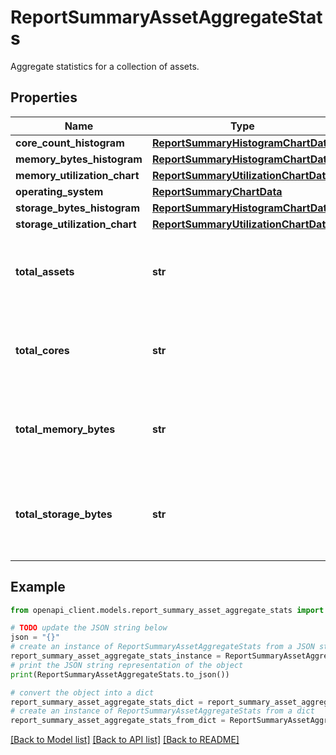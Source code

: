# ReportSummaryAssetAggregateStats

Aggregate statistics for a collection of assets.

## Properties

Name | Type | Description | Notes
------------ | ------------- | ------------- | -------------
**core_count_histogram** | [**ReportSummaryHistogramChartData**](ReportSummaryHistogramChartData.md) |  | [optional] 
**memory_bytes_histogram** | [**ReportSummaryHistogramChartData**](ReportSummaryHistogramChartData.md) |  | [optional] 
**memory_utilization_chart** | [**ReportSummaryUtilizationChartData**](ReportSummaryUtilizationChartData.md) |  | [optional] 
**operating_system** | [**ReportSummaryChartData**](ReportSummaryChartData.md) |  | [optional] 
**storage_bytes_histogram** | [**ReportSummaryHistogramChartData**](ReportSummaryHistogramChartData.md) |  | [optional] 
**storage_utilization_chart** | [**ReportSummaryUtilizationChartData**](ReportSummaryUtilizationChartData.md) |  | [optional] 
**total_assets** | **str** | Count of the number of unique assets in this collection. | [optional] 
**total_cores** | **str** | Sum of the CPU core count of all the assets in this collection. | [optional] 
**total_memory_bytes** | **str** | Sum of the memory in bytes of all the assets in this collection. | [optional] 
**total_storage_bytes** | **str** | Sum of persistent storage in bytes of all the assets in this collection. | [optional] 

## Example

```python
from openapi_client.models.report_summary_asset_aggregate_stats import ReportSummaryAssetAggregateStats

# TODO update the JSON string below
json = "{}"
# create an instance of ReportSummaryAssetAggregateStats from a JSON string
report_summary_asset_aggregate_stats_instance = ReportSummaryAssetAggregateStats.from_json(json)
# print the JSON string representation of the object
print(ReportSummaryAssetAggregateStats.to_json())

# convert the object into a dict
report_summary_asset_aggregate_stats_dict = report_summary_asset_aggregate_stats_instance.to_dict()
# create an instance of ReportSummaryAssetAggregateStats from a dict
report_summary_asset_aggregate_stats_from_dict = ReportSummaryAssetAggregateStats.from_dict(report_summary_asset_aggregate_stats_dict)
```
[[Back to Model list]](../README.md#documentation-for-models) [[Back to API list]](../README.md#documentation-for-api-endpoints) [[Back to README]](../README.md)


